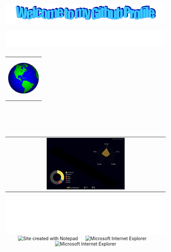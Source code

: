 <!-- "Hero" Header -->
<div align="center">
  <img src="images/welcome.png" style="max-width: 100%;" alt="Welcome to my Github Profile" />
  <br />
  <br />
  <img height="50" alt="My Name is Erdem and I like Python" src="images/personal_note.svg" />
  <br />
  <br />
</div>

<table width="60%" align="center">
  <tr>
    <td align="center">
     
   <p>
          <img alt="Globe" height="100" src="images/globe.gif">
        </p>
      </a>
    </td>
  </tr>
</table>

<br />
<br />
<br />
<br />
<br />

<!-- 3D Contributions -->
<table width="50%" align="center">
  <tr>
    <td align="center">
      <img src="profile-3d-contrib/profile-night-rainbow.svg" alt="3D Contributions" style="max-width: 50%;">
    </td>
  </tr>
</table>

<!-- Footer -->
<div align="center">
  <img height="120" alt="Thanks for visiting me" width="100%" src="images/marquee.svg" />
  <br />
  <img src="https://raw.githubusercontent.com/BrunnerLivio/brunnerlivio/master/images/notepad.gif" alt="Site created with Notepad" height="30" />
  <span>&nbsp;&nbsp;&nbsp;&nbsp;</span>
  <img src="https://raw.githubusercontent.com/BrunnerLivio/brunnerlivio/master/images/ie_logo.gif" alt="Microsoft Internet Explorer" />
  <span>&nbsp;&nbsp;&nbsp;&nbsp;</span>
  <img src="https://raw.githubusercontent.com/BrunnerLivio/brunnerlivio/master/images/noframes.gif" alt="Microsoft Internet Explorer" />
</div>
